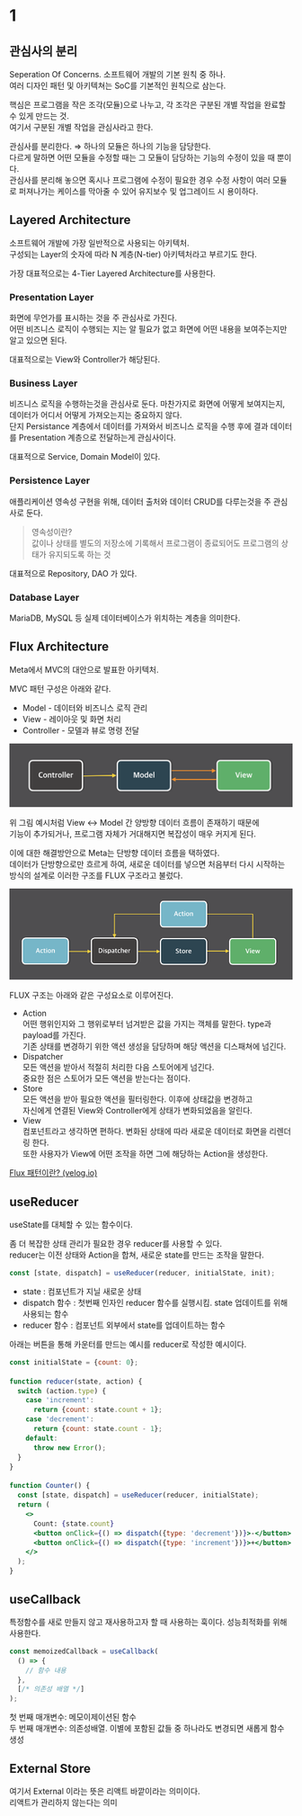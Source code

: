 # 1

## 관심사의 분리

Seperation Of Concerns. 소프트웨어 개발의 기본 원칙 중 하나.  
여러 디자인 패턴 및 아키텍쳐는 SoC를 기본적인 원칙으로 삼는다.  

핵심은 프로그램을 작은 조각(모듈)으로 나누고, 각 조각은 구분된 개별 작업을 완료할 수 있게 만드는 것.  
여기서 구분된 개별 작업을 관심사라고 한다.  

관심사를 분리한다. ⇒ 하나의 모듈은 하나의 기능을 담당한다.  
다르게 말하면 어떤 모듈을 수정할 때는 그 모듈이 담당하는 기능의 수정이 있을 때 뿐이다.  
관심사를 분리해 놓으면 혹시나 프로그램에 수정이 필요한 경우 수정 사항이 여러 모듈로 퍼져나가는 케이스를 막아줄 수 있어 유지보수 및 업그레이드 시 용이하다.

## Layered Architecture

소프트웨어 개발에 가장 일반적으로 사용되는 아키텍처.  
구성되는 Layer의 숫자에 따라 N 계층(N-tier) 아키텍처라고 부르기도 한다.

가장 대표적으로는 4-Tier Layered Architecture를 사용한다.

### Presentation Layer

화면에 무언가를 표시하는 것을 주 관심사로 가진다.  
어떤 비즈니스 로직이 수행되는 지는 알 필요가 없고 화면에 어떤 내용을 보여주는지만 알고 있으면 된다.

대표적으로는 View와 Controller가 해당된다.

### Business Layer

비즈니스 로직을 수행하는것을 관심사로 둔다. 마찬가지로 화면에 어떻게 보여지는지, 데이터가 어디서 어떻게 가져오는지는 중요하지 않다.  
단지 Persistance 계층에서 데이터를 가져와서 비즈니스 로직을 수행 후에 결과 데이터를 Presentation 계층으로 전달하는게 관심사이다.

대표적으로 Service, Domain Model이 있다.

### Persistence Layer

애플리케이션 영속성 구현을 위해, 데이터 출처와 데이터 CRUD를 다루는것을 주 관심사로 둔다.

> 영속성이란?  
> 값이나 상태를 별도의 저장소에 기록해서 프로그램이 종료되어도 프로그램의 상태가 유지되도록 하는 것

대표적으로 Repository, DAO 가 있다.

### Database Layer

MariaDB, MySQL 등 실제 데이터베이스가 위치하는 계층을 의미한다.

## Flux Architecture

Meta에서 MVC의 대안으로 발표한 아키텍처.

MVC 패턴 구성은 아래와 같다.

- Model - 데이터와 비즈니스 로직 관리
- View - 레이아웃 및 화면 처리
- Controller - 모델과 뷰로 명령 전달

![MVC](./mvc.png)

위 그림 예시처럼 View ↔ Model 간 양방향 데이터 흐름이 존재하기 때문에  
기능이 추가되거나, 프로그램 자체가 거대해지면 복잡성이 매우 커지게 된다.

이에 대한 해결방안으로 Meta는 단방향 데이터 흐름을 택하였다.  
데이터가 단방향으로만 흐르게 하여, 새로운 데이터를 넣으면 처음부터 다시 시작하는 방식의 설계로 이러한 구조를 FLUX 구조라고 불렀다.

![FLUX](./flux.png)

FLUX 구조는 아래와 같은 구성요소로 이루어진다.

- Action  
어떤 행위인지와 그 행위로부터 넘겨받은 값을 가지는 객체를 말한다. type과 payload를 가진다.  
기존 상태를 변경하기 위한 액션 생성을 담당하며 해당 액션을 디스패쳐에 넘긴다.
- Dispatcher  
모든 액션을 받아서 적절히 처리한 다음 스토어에게 넘긴다.  
중요한 점은 스토어가 모든 액션을 받는다는 점이다.
- Store  
모든 액션을 받아 필요한 액션을 필터링한다. 이후에 상태값을 변경하고  
자신에게 연결된 View와 Controller에게 상태가 변화되었음을 알린다.
- View  
컴포넌트라고 생각하면 편하다. 변화된 상태에 따라 새로운 데이터로 화면을 리렌더링 한다.  
또한 사용자가 View에 어떤 조작을 하면 그에 해당하는 Action을 생성한다.

[Flux 패턴이란? (velog.io)](https://velog.io/@andy0011/Flux-%ED%8C%A8%ED%84%B4%EC%9D%B4%EB%9E%80)

## useReducer

useState를 대체할 수 있는 함수이다.  

좀 더 복잡한 상태 관리가 필요한 경우 reducer를 사용할 수 있다.  
reducer는 이전 상태와 Action을 합쳐, 새로운 state를 만드는 조작을 말한다.

```jsx
const [state, dispatch] = useReducer(reducer, initialState, init);
```

- state : 컴포넌트가 지닐 새로운 상태
- dispatch 함수 : 첫번째 인자인 reducer 함수를 실행시킴. state 업데이트를 위해 사용되는 함수
- reducer 함수 : 컴포넌트 외부에서 state를 업데이트하는 함수

아래는 버튼을 통해 카운터를 만드는 예시를 reducer로 작성한 예시이다.

```jsx
const initialState = {count: 0};

function reducer(state, action) {
  switch (action.type) {
    case 'increment':
      return {count: state.count + 1};
    case 'decrement':
      return {count: state.count - 1};
    default:
      throw new Error();
  }
}

function Counter() {
  const [state, dispatch] = useReducer(reducer, initialState);
  return (
    <>
      Count: {state.count}
      <button onClick={() => dispatch({type: 'decrement'})}>-</button>
      <button onClick={() => dispatch({type: 'increment'})}>+</button>
    </>
  );
}
```

## useCallback

특정함수를 새로 만들지 않고 재사용하고자 할 때 사용하는 훅이다. 성능최적화를 위해 사용한다.

```jsx
const memoizedCallback = useCallback(
  () => {
    // 함수 내용
  },
  [/* 의존성 배열 */]
);
```

첫 번째 매개변수: 메모이제이션된 함수  
두 번째 매개변수: 의존성배열. 이별에 포함된 값들 중 하나라도 변경되면 새롭게 함수 생성  

## External Store

여기서 External 이라는 뜻은 리액트 바깥이라는 의미이다.  
리액트가 관리하지 않는다는 의미
